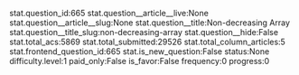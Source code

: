 stat.question_id:665
stat.question__article__live:None
stat.question__article__slug:None
stat.question__title:Non-decreasing Array
stat.question__title_slug:non-decreasing-array
stat.question__hide:False
stat.total_acs:5869
stat.total_submitted:29526
stat.total_column_articles:5
stat.frontend_question_id:665
stat.is_new_question:False
status:None
difficulty.level:1
paid_only:False
is_favor:False
frequency:0
progress:0
